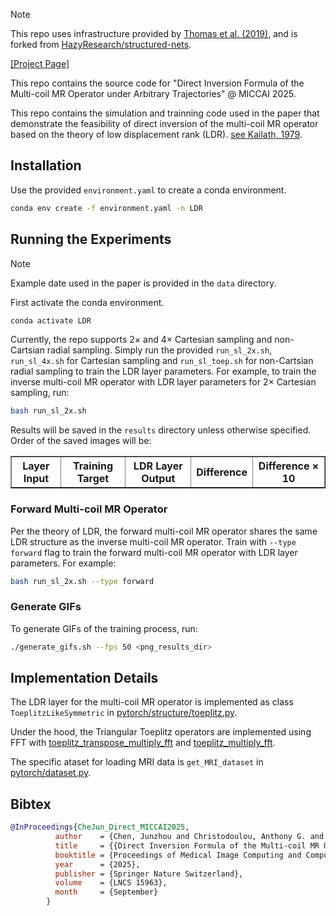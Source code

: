 > [!NOTE] 
> This repo uses infrastructure provided by [Thomas et al. (2019)](https://arxiv.org/abs/1810.02309), and is forked from [HazyResearch/structured-nets](https://github.com/HazyResearch/structured-nets).

[[Project Page]](https://junzhou.chen.engineer/LDR/)

This repo contains the source code for "Direct Inversion Formula of the Multi-coil MR Operator under
Arbitrary Trajectories" @ MICCAI 2025. 

This repo  contains the simulation and trainning code used in the paper that demonstrate the
feasibility of direct inversion of the multi-coil MR operator based on the theory of low
displacement rank (LDR). [see Kailath,
1979](https://www.sciencedirect.com/science/article/pii/0022247X79901240).


## Installation

Use the provided `environment.yaml` to create a conda environment.
```bash
conda env create -f environment.yaml -n LDR
```

## Running the Experiments
> [!NOTE]
> Example date used in the paper is provided in the `data` directory.


First activate the conda environment.

```bash
conda activate LDR
```

Currently, the repo supports $2 \times$ and $4 \times$ Cartesian sampling and non-Cartsian radial
sampling. Simply run the provided `run_sl_2x.sh`, `run_sl_4x.sh` for Cartesian sampling and
`run_sl_toep.sh` for non-Cartsian radial sampling to train the LDR layer parameters. For example, to
train the inverse multi-coil MR operator with LDR layer parameters for $2 \times$ Cartesian
sampling, run:

```bash
bash run_sl_2x.sh
```


Results will be saved in the `results` directory unless otherwise specified. Order of the saved
images will be:
<table border="1" cellspacing="0" cellpadding="5" style="border-collapse: collapse;">
  <tr>
    <th>Layer Input</th>
    <th>Training Target</th>
    <th>LDR Layer Output</th>
    <th>Difference</th>
    <th>Difference × 10</th>
  </tr>
</table>

### Forward Multi-coil MR Operator
Per the theory of LDR, the forward multi-coil MR operator shares the same LDR structure as the
inverse multi-coil MR operator. Train with `--type forward` flag to train the forward multi-coil MR
operator with LDR layer parameters. For example:

```bash
bash run_sl_2x.sh --type forward
```

### Generate GIFs
To generate GIFs of the training process, run:
```bash
./generate_gifs.sh --fps 50 <png_results_dir>
```

## Implementation Details

The LDR layer for the multi-coil MR operator is implemented as class  `ToeplitzLikeSymmetric` in [pytorch/structure/toeplitz.py](pytorch/structure/layer.py#L210-L221). 

Under the hood, the Triangular Toeplitz operators are implemented using FFT with [toeplitz_transpose_multiply_fft](pytorch/structure/toeplitz.py#L132) and [toeplitz_multiply_fft](pytorch/structure/toeplitz.py#L185).

The specific ataset for loading MRI data is `get_MRI_dataset` in [pytorch/dataset.py](pytorch/dataset.py#L80-L126).

## Bibtex

```bibtex
@InProceedings{CheJun_Direct_MICCAI2025,
          author    = {Chen, Junzhou and Christodoulou, Anthony G. and Fan, Zhaoyang},
          title     = {{Direct Inversion Formula of the Multi-coil MR Operator under Arbitrary Trajectories}},
          booktitle = {Proceedings of Medical Image Computing and Computer Assisted Intervention -- MICCAI 2025},
          year      = {2025},
          publisher = {Springer Nature Switzerland},
          volume    = {LNCS 15963},
          month     = {September}
        }
        

```

